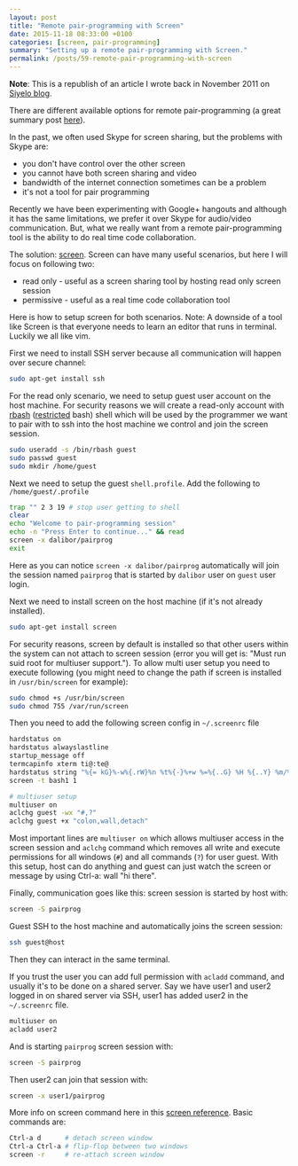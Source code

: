 ```yaml
---
layout: post
title: "Remote pair-programming with Screen"
date: 2015-11-18 08:33:00 +0100
categories: [screen, pair-programming]
summary: "Setting up a remote pair-programming with Screen."
permalink: /posts/59-remote-pair-programming-with-screen
---
```


**Note**: This is a republish of an article I wrote back in November 2011 on [Siyelo blog](http://blog.siyelo.com/remote-pair-programming-with-screen/).

There are different available options for remote pair-programming (a great summary post [here](http://evan.tiggerpalace.com/articles/2011/10/17/some-people-call-me-the-remote-pairing-guy-/)).

In the past, we often used Skype for screen sharing, but the problems with Skype are:

- you don't have control over the other screen
- you cannot have both screen sharing and video
- bandwidth of the internet connection sometimes can be a problem
- it's not a tool for pair programming

Recently we have been experimenting with Google+ hangouts and although it has the same limitations, we prefer it over Skype for audio/video communication. But, what we really want from a remote pair-programming tool is the ability to do real time code collaboration.

The solution: [screen](http://www.gnu.org/software/screen/). Screen can have many useful scenarios, but here I will focus on following two:

- read only - useful as a screen sharing tool by hosting read only screen session
- permissive - useful as a real time code collaboration tool

Here is how to setup screen for both scenarios. Note: A downside of a tool like Screen is that everyone needs to learn an editor that runs in terminal. Luckily we all like vim.

First we need to install SSH server because all communication will happen over secure channel:

```bash
sudo apt-get install ssh
```

For the read only scenario, we need to setup guest user account on the host machine. For security reasons we will create a read-only account with [rbash](http://man.he.net/man1/rbash) ([restricted](http://www.cyberciti.biz/faq/restrict-linux-users-to-their-home-directories-only/) bash) shell which will be used by the programmer we want to pair with to ssh into the host machine we control and join the screen session.

```bash
sudo useradd -s /bin/rbash guest
sudo passwd guest
sudo mkdir /home/guest
```

Next we need to setup the guest `shell.profile`. Add the following to `/home/guest/.profile`

```bash
trap "" 2 3 19 # stop user getting to shell
clear
echo "Welcome to pair-programming session"
echo -n "Press Enter to continue..." && read
screen -x dalibor/pairprog
exit
```

Here as you can notice `screen -x dalibor/pairprog` automatically will join the session named `pairprog` that is started by `dalibor` user on `guest` user login.

Next we need to install screen on the host machine (if it's not already installed).

```bash
sudo apt-get install screen
```

For security reasons, screen by default is installed so that other users within the system can not attach to screen session (error you will get is: "Must run suid root for multiuser support."). To allow multi user setup you need to execute following (you might need to change the path if screen is installed in `/usr/bin/screen` for example):

```bash
sudo chmod +s /usr/bin/screen
sudo chmod 755 /var/run/screen
```

Then you need to add the following screen config in `~/.screenrc` file

```bash
hardstatus on
hardstatus alwayslastline
startup_message off
termcapinfo xterm ti@:te@
hardstatus string "%{= kG}%-w%{.rW}%n %t%{-}%+w %=%{..G} %H %{..Y} %m/%d %C%a "
screen -t bash1 1

# multiuser setup
multiuser on
aclchg guest -wx "#,?"
aclchg guest +x "colon,wall,detach"
```

Most important lines are `multiuser on` which allows multiuser access in the screen session and `aclchg` command which removes all write and execute permissions for all windows (`#`) and all commands (`?`) for user guest. With this setup, host can do anything and guest can just watch the screen or message by using Ctrl-a: wall "hi there".

Finally, communication goes like this: screen session is started by host with:

```bash
screen -S pairprog  
```

Guest SSH to the host machine and automatically joins the screen session:

```bash
ssh guest@host  
```

Then they can interact in the same terminal.

If you trust the user you can add full permission with `acladd` command, and usually it's to be done on a shared server. Say we have user1 and user2 logged in on shared server via SSH, user1 has added user2 in the `~/.screenrc` file.

```bash
multiuser on  
acladd user2  
```

And is starting `pairprog` screen session with:

```bash
screen -S pairprog  
```

Then user2 can join that session with:

```bash
screen -x user1/pairprog  
```

More info on screen command here in this [screen reference](http://aperiodic.net/screen/quick_reference). Basic commands are:

```bash
Ctrl-a d      # detach screen window  
Ctrl-a Ctrl-a # flip-flop between two windows  
screen -r     # re-attach screen window 
```
